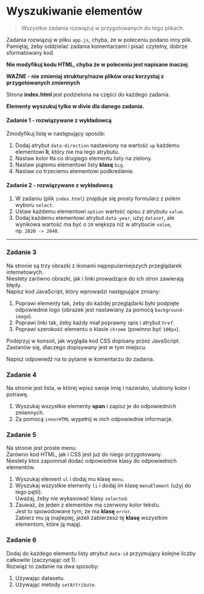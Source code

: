 #  Wyszukiwanie elementów

> Wszystkie zadania rozwiązuj w przygotowanych do tego plikach.

Zadania rozwiązuj w pliku `app.js`, chyba, że w poleceniu podano inny plik.
Pamiętaj, żeby oddzielać zadania komentarzami i pisać czytelny, dobrze sformatowany kod.  

**Nie modyfikuj kodu HTML, chyba że w poleceniu jest napisane inaczej**.

**WAŻNE -  nie zmieniaj struktury/nazw plików oraz korzystaj z przygotowanych zmiennych**

Strona **index.html** jest podzielona na części do każdego zadania.  

**Elementy wyszukuj tylko w divie dla danego zadania.**

#### Zadanie 1 - rozwiązywane z wykładowcą

Zmodyfikuj listę w następujący sposób:
1. Dodaj atrybut ```data-direction``` nastawiony na wartość ```up``` każdemu elementowi **li**, który nie ma tego atrybutu.
2. Nastaw kolor tła co drugiego elementu listy na zielony.
3. Nastaw piątemu elementowi listy **klasę** ```big```.
4. Nastaw co trzeciemu elementowi podkreślenie.

#### Zadanie 2 - rozwiązywane z wykładowcą

1. W zadaniu (plik `index.html`) znajduje się prosty formularz z polem wyboru ```select```.
2. Ustaw każdemu elementowi ```option``` wartość opisu z atrybutu ```value```.
3. Dodaj każdemu elementowi atrybut ```data-year```, użyj ```dataset```, ale wynikowa wartość ma być o `20` większa niż w atrybucie ```value```,  
   np. `2020 -> 2040`.

-------------------------------------------------------------------------------

### Zadanie 3

Na stronie są trzy obrazki z ikonami najpopularniejszych przeglądarek internetowych.  
Niestety zarówno obrazki, jak i linki prowadzące do ich stron zawierają błędy.  
Napisz kod JavaScript, który wprowadzi następujące zmiany:
1. Poprawi elementy tak, żeby do każdej przeglądarki było podpięte odpowiednie logo (obrazek jest nastawiany za pomocą ```background-image```).
2. Poprawi linki tak, żeby każdy miał poprawny opis i atrybut ```href```.
3. Poprawi szerokość elementu o klasie ```chrome``` (powinno być `100px`).

Podejrzyj w konsoli, jak wygląda kod CSS dopisany przez JavaScript.  
Zastanów się, dlaczego dopisywany jest w tym miejscu.  

Napisz odpowiedź na to pytanie w komentarzu do zadania.

### Zadanie 4

Na stronie jest lista, w której wpisz swoje imię i nazwisko, ulubiony kolor i potrawę.
1. Wyszukaj wszystkie elementy **span** i zapisz je do odpowiednich zmiennych.
2. Za pomocą ```innerHTML``` wypełnij w nich odpowiednie informacje.

### Zadanie 5

Na stronie jest proste menu.  
Zarówno kod HTML, jak i CSS jest już do niego przygotowany.  
Niestety ktoś zapomniał dodać odpowiednie klasy do odpowiednich elementów.
1. Wyszukaj element ```ul``` i dodaj mu klasę ```menu```.
2. Wyszukaj wszystkie elementy ```li``` i dodaj im klasę ```menuElement``` (użyj do tego pętli).  
   Uważaj, żeby nie wykasować klasy ```selected```.
3. Zauważ, że jeden z elementów ma czerwony kolor tekstu.  
   Jest to spowodowane tym, że ma **klasę** ```error```.  
   Zabierz mu ją (najlepiej, jeżeli zabierzesz tę **klasę** wszystkim elementom, które ją mają).

### Zadanie 6

Dodaj do każdego elementu listy atrybut ```data-id``` przyjmujący kolejne liczby całkowite (zaczynając od 1).  
Rozwiąż to zadanie na dwa sposoby:
  1. Używając datasetu.
  2. Używając metody ```setAttribute```.
